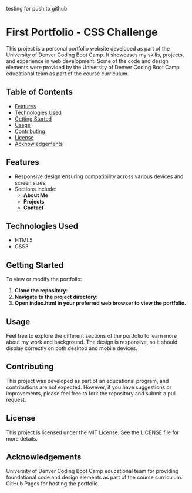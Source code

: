 testing for push to github


# First Portfolio - CSS Challenge

This project is a personal portfolio website developed as part of the University of Denver Coding Boot Camp. It showcases my skills, projects, and experience in web development. Some of the code and design elements were provided by the University of Denver Coding Boot Camp educational team as part of the course curriculum.

## Table of Contents

- [Features](#features)
- [Technologies Used](#technologies-used)
- [Getting Started](#getting-started)
- [Usage](#usage)
- [Contributing](#contributing)
- [License](#license)
- [Acknowledgements](#acknowledgements)

## Features

- Responsive design ensuring compatibility across various devices and screen sizes.
- Sections include:
  - **About Me**
  - **Projects**
  - **Contact**

## Technologies Used

- HTML5
- CSS3

## Getting Started

To view or modify the portfolio:

1. **Clone the repository**:
2. **Navigate to the project directory**:
3. **Open index.html in your preferred web browser to view the portfolio.**

## Usage
Feel free to explore the different sections of the portfolio to learn more about my work and background. The design is responsive, so it should display correctly on both desktop and mobile devices.​

## Contributing
This project was developed as part of an educational program, and contributions are not expected. However, if you have suggestions or improvements, please feel free to fork the repository and submit a pull request.​


## License
This project is licensed under the MIT License. See the LICENSE file for more details.​

## Acknowledgements
University of Denver Coding Boot Camp educational team for providing foundational code and design elements as part of the course curriculum.​
GitHub Pages for hosting the portfolio.
